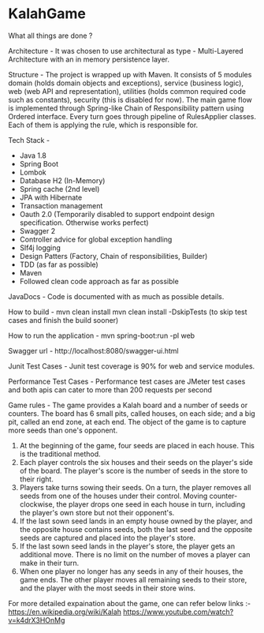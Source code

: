 # KalahGame

What all things are done ?

Architecture -
It was chosen to use architectural as type - Multi-Layered Architecture with an in memory persistence layer.

Structure -
The project is wrapped up with Maven. It consists of 5 modules domain (holds domain objects and exceptions), service (business logic), web (web API and representation), utilities (holds common required code such as constants), security (this is disabled for now).
The main game flow is implemented through Spring-like Chain of Responsibility pattern using Ordered interface.
Every turn goes through pipeline of RulesApplier classes. Each of them is applying the rule, which is responsible for.

Tech Stack -
* Java 1.8
* Spring Boot
* Lombok
* Database H2 (In-Memory)
* Spring cache (2nd level)
* JPA with Hibernate
* Transaction management
* Oauth 2.0 (Temporarily disabled to support endpoint design specification. Otherwise works perfect)
* Swagger 2
* Controller advice for global exception handling
* Slf4j logging
* Design Patters (Factory, Chain of responsibilities, Builder)
* TDD (as far as possible)
* Maven
* Followed clean code approach as far as possible

JavaDocs -
Code is documented with as much as possible details. 

How to build - 
mvn clean install 
mvn clean install -DskipTests (to skip test cases and finish the build sooner)

How to run the application - 
mvn spring-boot:run -pl web

Swagger url - 
http://localhost:8080/swagger-ui.html

Junit Test Cases -
Junit test coverage is 90% for web and service modules.

Performance Test Cases -
Performance test cases are JMeter test cases and both apis can cater to more than 200 requests
per second

Game rules - 
The game provides a Kalah board and a number of seeds or counters. The board has 6 small pits, called houses, on each side; and a big pit, called an end zone, at each end. The object of the game is to capture more seeds than one's opponent.
1) At the beginning of the game, four seeds are placed in each house. This is the traditional method.
2) Each player controls the six houses and their seeds on the player's side of the board. The player's score is the number of seeds in the store to their right.
3) Players take turns sowing their seeds. On a turn, the player removes all seeds from one of the houses under their control. Moving counter-clockwise, the player drops one seed in each house in turn, including the player's own store but not their opponent's.
4) If the last sown seed lands in an empty house owned by the player, and the opposite house contains seeds, both the last seed and the opposite seeds are captured and placed into the player's store.
5) If the last sown seed lands in the player's store, the player gets an additional move. There is no limit on the number of moves a player can make in their turn.
6) When one player no longer has any seeds in any of their houses, the game ends. The other player moves all remaining seeds to their store, and the player with the most seeds in their store wins.

For more detailed expaination about the game, one can refer below links :-
https://en.wikipedia.org/wiki/Kalah
https://www.youtube.com/watch?v=k4drX3HOnMg


